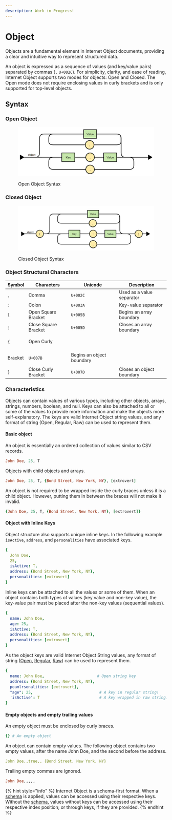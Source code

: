 ```yaml
---
description: Work in Progress!
---
```


# Object

Objects are a fundamental element in Internet Object documents, providing a clear and intuitive way to represent structured data.

An object is expressed as a sequence of values (and key/value pairs) separated by commas (`,` `U+002C`). For simplicity, clarity, and ease of reading, Internet Object supports two modes for objects: Open and Closed. The Open mode does not require enclosing values in curly brackets and is only supported for top-level objects.

## Syntax

### Open Object

<figure><img src="../.gitbook/assets/image (2).png" alt=""><figcaption><p>Open Object Syntax</p></figcaption></figure>



### Closed Object

<figure><img src="../.gitbook/assets/image (8).png" alt=""><figcaption><p>Closed Object Syntax</p></figcaption></figure>

### **Object Structural Characters**

| Symbol | Characters                        | Unicode  | Description               |
| ------ | --------------------------------- | -------- | ------------------------- |
| `,`    | Comma                             | `U+002C` | Used as a value separator |
| `:`    | Colon                             | `U+003A` | Key-value separator       |
| `[`    | Open Square Bracket               | `U+005B` | Begins an array boundary  |
| `]`    | Close Square Bracket              | `U+005D` | Closes an array boundary  |
| `{`    | <p>Open Curly 
</p><p>Bracket</p> | `U+007B` | Begins an object boundary |
| `}`    | Close Curly Bracket               | `U+007D` | Closes an object boundary |

### Characteristics

Objects can contain values of various types, including other objects, arrays, strings, numbers, boolean, and null. Keys can also be attached to all or some of the values to provide more information and make the objects more self-explanatory. The keys are valid Internet Object string values, and any format of string (Open, Regular, Raw) can be used to represent them.

#### **Basic object**

An object is essentially an ordered collection of values similar to CSV records.

```ruby
John Doe, 25, T
```

Objects with child objects and arrays.

```ruby
John Doe, 25, T, {Bond Street, New York, NY}, [extrovert]
```

An object is not required to be wrapped inside the curly braces unless it is a child object. However, putting them in between the braces will not make it invalid.

```ruby
{John Doe, 25, T, {Bond Street, New York, NY}, [extrovert]}
```

#### Object with Inline Keys

Object structure also supports unique inline keys. In the following example `isActive`, `address`, and `personalities` have associated keys.

```yaml
{
  John Doe,
  25,
  isActive: T,
  address: {Bond Street, New York, NY},
  personalities: [extrovert]
}
```

Inline keys can be attached to all the values or some of them. When an object contains both types of values (key value and non-key value), the key-value pair must be placed after the non-key values (sequential values).

```yaml
{
  name: John Doe,
  age: 25,
  isActive: T,
  address: {Bond Street, New York, NY},
  personalities: [extrovert]
}
```

As the object keys are valid Internet Object String values, any format of string ([Open](string/open-strings.md), [Regular](string/regular-strings.md), [Raw](string/raw-strings.md)) can be used to represent them.&#x20;

```yaml
{
  name: John Doe,                       # Open string key
  address: {Bond Street, New York, NY},
  peamlrsonalities: [extrovert],
  "age": 25,                             # A key in regular string!
  'isActive': T                          # A key wrapped in raw string!
}
```

#### Empty objects and empty trailing values

An empty object must be enclosed by curly braces.

```yaml
{} # An empty object
```

An object can contain empty values. The following object contains two empty values, after the name John Doe, and the second before the address.

```yaml
John Doe,,true,, {Bond Street, New York, NY}
```

Trailing empty commas are ignored.

```ruby
John Doe,,,,,
```

{% hint style="info" %}
Internet Object is a schema-first format. When a [schema](../the-schema/untitled-1.md) is applied, values can be accessed using their respective keys. Without the [schema](../the-schema/untitled-1.md), values without keys can be accessed using their respective index position; or through keys, if they are provided.
{% endhint %}

